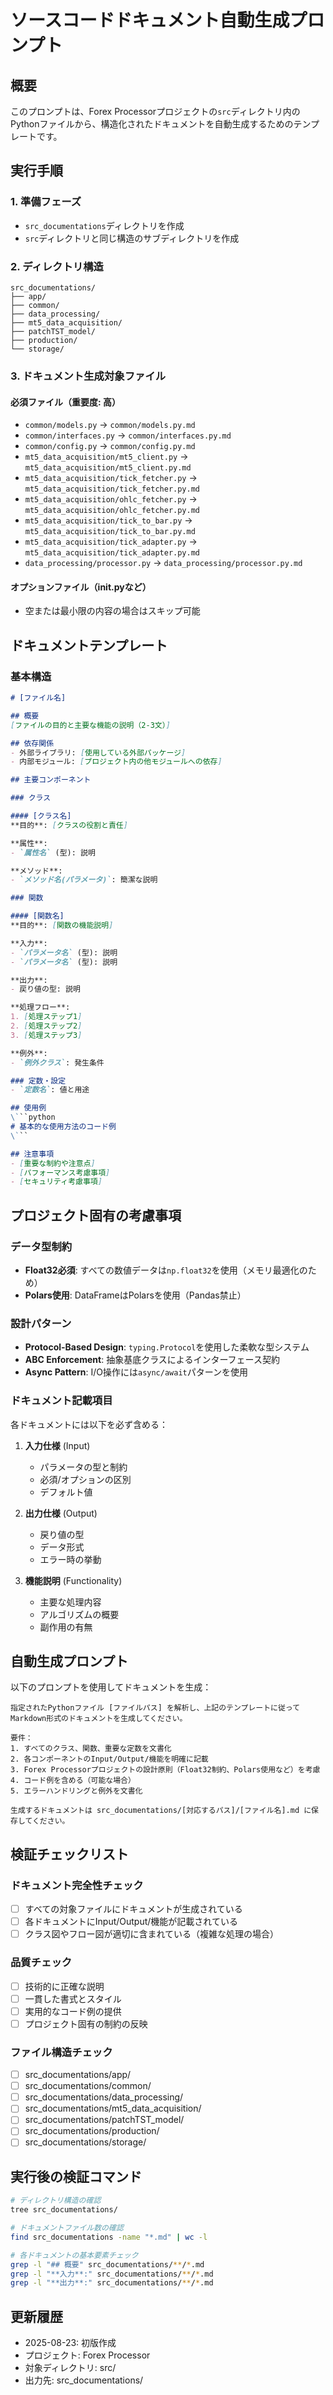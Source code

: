 # ソースコードドキュメント自動生成プロンプト

## 概要
このプロンプトは、Forex Processorプロジェクトの`src`ディレクトリ内のPythonファイルから、構造化されたドキュメントを自動生成するためのテンプレートです。

## 実行手順

### 1. 準備フェーズ
- `src_documentations`ディレクトリを作成
- `src`ディレクトリと同じ構造のサブディレクトリを作成

### 2. ディレクトリ構造
```
src_documentations/
├── app/
├── common/
├── data_processing/
├── mt5_data_acquisition/
├── patchTST_model/
├── production/
└── storage/
```

### 3. ドキュメント生成対象ファイル

#### 必須ファイル（重要度: 高）
- `common/models.py` → `common/models.py.md`
- `common/interfaces.py` → `common/interfaces.py.md`
- `common/config.py` → `common/config.py.md`
- `mt5_data_acquisition/mt5_client.py` → `mt5_data_acquisition/mt5_client.py.md`
- `mt5_data_acquisition/tick_fetcher.py` → `mt5_data_acquisition/tick_fetcher.py.md`
- `mt5_data_acquisition/ohlc_fetcher.py` → `mt5_data_acquisition/ohlc_fetcher.py.md`
- `mt5_data_acquisition/tick_to_bar.py` → `mt5_data_acquisition/tick_to_bar.py.md`
- `mt5_data_acquisition/tick_adapter.py` → `mt5_data_acquisition/tick_adapter.py.md`
- `data_processing/processor.py` → `data_processing/processor.py.md`

#### オプションファイル（__init__.pyなど）
- 空または最小限の内容の場合はスキップ可能

## ドキュメントテンプレート

### 基本構造
```markdown
# [ファイル名]

## 概要
[ファイルの目的と主要な機能の説明（2-3文）]

## 依存関係
- 外部ライブラリ: [使用している外部パッケージ]
- 内部モジュール: [プロジェクト内の他モジュールへの依存]

## 主要コンポーネント

### クラス

#### [クラス名]
**目的**: [クラスの役割と責任]

**属性**:
- `属性名` (型): 説明

**メソッド**:
- `メソッド名(パラメータ)`: 簡潔な説明

### 関数

#### [関数名]
**目的**: [関数の機能説明]

**入力**:
- `パラメータ名` (型): 説明
- `パラメータ名` (型): 説明

**出力**:
- 戻り値の型: 説明

**処理フロー**:
1. [処理ステップ1]
2. [処理ステップ2]
3. [処理ステップ3]

**例外**:
- `例外クラス`: 発生条件

### 定数・設定
- `定数名`: 値と用途

## 使用例
\```python
# 基本的な使用方法のコード例
\```

## 注意事項
- [重要な制約や注意点]
- [パフォーマンス考慮事項]
- [セキュリティ考慮事項]
```

## プロジェクト固有の考慮事項

### データ型制約
- **Float32必須**: すべての数値データは`np.float32`を使用（メモリ最適化のため）
- **Polars使用**: DataFrameはPolarsを使用（Pandas禁止）

### 設計パターン
- **Protocol-Based Design**: `typing.Protocol`を使用した柔軟な型システム
- **ABC Enforcement**: 抽象基底クラスによるインターフェース契約
- **Async Pattern**: I/O操作には`async/await`パターンを使用

### ドキュメント記載項目
各ドキュメントには以下を必ず含める：

1. **入力仕様** (Input)
   - パラメータの型と制約
   - 必須/オプションの区別
   - デフォルト値

2. **出力仕様** (Output)
   - 戻り値の型
   - データ形式
   - エラー時の挙動

3. **機能説明** (Functionality)
   - 主要な処理内容
   - アルゴリズムの概要
   - 副作用の有無

## 自動生成プロンプト

以下のプロンプトを使用してドキュメントを生成：

```
指定されたPythonファイル [ファイルパス] を解析し、上記のテンプレートに従ってMarkdown形式のドキュメントを生成してください。

要件：
1. すべてのクラス、関数、重要な定数を文書化
2. 各コンポーネントのInput/Output/機能を明確に記載
3. Forex Processorプロジェクトの設計原則（Float32制約、Polars使用など）を考慮
4. コード例を含める（可能な場合）
5. エラーハンドリングと例外を文書化

生成するドキュメントは src_documentations/[対応するパス]/[ファイル名].md に保存してください。
```

## 検証チェックリスト

### ドキュメント完全性チェック
- [ ] すべての対象ファイルにドキュメントが生成されている
- [ ] 各ドキュメントにInput/Output/機能が記載されている
- [ ] クラス図やフロー図が適切に含まれている（複雑な処理の場合）

### 品質チェック
- [ ] 技術的に正確な説明
- [ ] 一貫した書式とスタイル
- [ ] 実用的なコード例の提供
- [ ] プロジェクト固有の制約の反映

### ファイル構造チェック
- [ ] src_documentations/app/
- [ ] src_documentations/common/
- [ ] src_documentations/data_processing/
- [ ] src_documentations/mt5_data_acquisition/
- [ ] src_documentations/patchTST_model/
- [ ] src_documentations/production/
- [ ] src_documentations/storage/

## 実行後の検証コマンド

```bash
# ディレクトリ構造の確認
tree src_documentations/

# ドキュメントファイル数の確認
find src_documentations -name "*.md" | wc -l

# 各ドキュメントの基本要素チェック
grep -l "## 概要" src_documentations/**/*.md
grep -l "**入力**:" src_documentations/**/*.md
grep -l "**出力**:" src_documentations/**/*.md
```

## 更新履歴
- 2025-08-23: 初版作成
- プロジェクト: Forex Processor
- 対象ディレクトリ: src/
- 出力先: src_documentations/